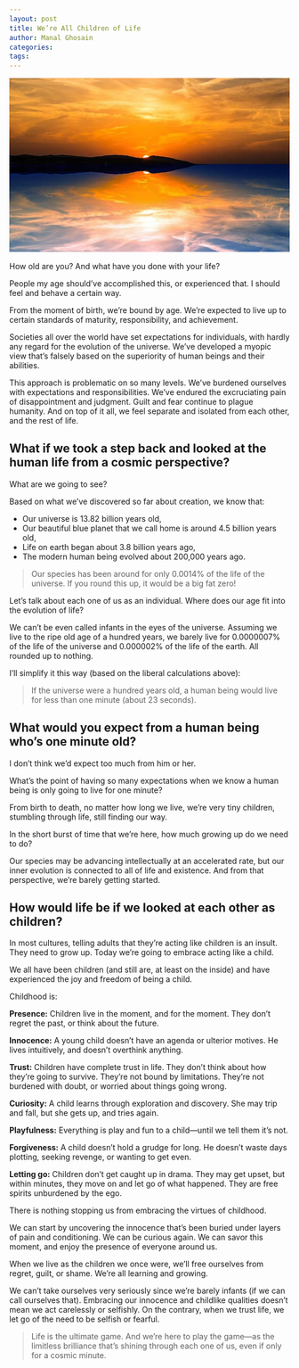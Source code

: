 ```yaml
---
layout: post
title: We’re All Children of Life
author: Manal Ghosain
categories:
tags:
---
```


![Evening sky](/images/evening.jpg)

How old are you? And what have you done with your life? 

People my age should’ve accomplished this, or experienced that. I should feel and behave a certain way. 

From the moment of birth, we’re bound by age. We’re expected to live up to certain standards of maturity, responsibility, and achievement. 

Societies all over the world have set expectations for individuals, with hardly any regard for the evolution of the universe. We’ve developed a myopic view that’s falsely based on the superiority of human beings and their abilities. 

This approach is problematic on so many levels. We’ve burdened ourselves with expectations and responsibilities. We’ve endured the excruciating pain of disappointment and judgment. Guilt and fear continue to plague humanity. And on top of it all, we feel separate and isolated from each other, and the rest of life. 

## What if we took a step back and looked at the human life from a cosmic perspective?

What are we going to see? 

Based on what we’ve discovered so far about creation, we know that: 

  * Our universe is 13.82 billion years old,
  * Our beautiful blue planet that we call home is around 4.5 billion years old,
  * Life on earth began about 3.8 billion years ago,
  * The modern human being evolved about 200,000 years ago.

> Our species has been around for only 0.0014% of the life of the universe. If you round this up, it would be a big fat zero!

Let’s talk about each one of us as an individual. Where does our age fit into the evolution of life? 

We can’t be even called infants in the eyes of the universe. Assuming we live to the ripe old age of a hundred years, we barely live for 0.0000007% of the life of the universe and 0.000002% of the life of the earth. All rounded up to nothing. 

I’ll simplify it this way (based on the liberal calculations above): 

> If the universe were a hundred years old, a human being would live for less than one minute (about 23 seconds).

## What would you expect from a human being who’s one minute old?

I don’t think we’d expect too much from him or her. 

What’s the point of having so many expectations when we know a human being is only going to live for one minute? 

From birth to death, no matter how long we live, we’re very tiny children, stumbling through life, still finding our way. 

In the short burst of time that we’re here, how much growing up do we need to do? 

Our species may be advancing intellectually at an accelerated rate, but our inner evolution is connected to all of life and existence. And from that perspective, we’re barely getting started. 

## How would life be if we looked at each other as children?

In most cultures, telling adults that they’re acting like children is an insult. They need to grow up. Today we’re going to embrace acting like a child. 

We all have been children (and still are, at least on the inside) and have experienced the joy and freedom of being a child. 

Childhood is: 

**Presence:** Children live in the moment, and for the moment. They don’t regret the past, or think about the future. 

**Innocence:** A young child doesn’t have an agenda or ulterior motives. He lives intuitively, and doesn’t overthink anything. 

**Trust:** Children have complete trust in life. They don’t think about how they’re going to survive. They’re not bound by limitations. They’re not burdened with doubt, or worried about things going wrong. 

**Curiosity:** A child learns through exploration and discovery. She may trip and fall, but she gets up, and tries again. 

**Playfulness:** Everything is play and fun to a child—until we tell them it’s not. 

**Forgiveness:** A child doesn’t hold a grudge for long. He doesn’t waste days plotting, seeking revenge, or wanting to get even. 

**Letting go:** Children don’t get caught up in drama. They may get upset, but within minutes, they move on and let go of what happened. They are free spirits unburdened by the ego. 

There is nothing stopping us from embracing the virtues of childhood. 

We can start by uncovering the innocence that’s been buried under layers of pain and conditioning. We can be curious again. We can savor this moment, and enjoy the presence of everyone around us. 

When we live as the children we once were, we’ll free ourselves from regret, guilt, or shame. We’re all learning and growing. 

We can’t take ourselves very seriously since we’re barely infants (if we can call ourselves that). Embracing our innocence and childlike qualities doesn’t mean we act carelessly or selfishly. On the contrary, when we trust life, we let go of the need to be selfish or fearful. 

> Life is the ultimate game. And we’re here to play the game—as the limitless brilliance that’s shining through each one of us, even if only for a cosmic minute.